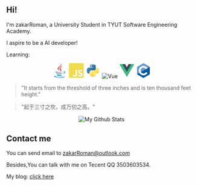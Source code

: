 ## Hi!

I'm zakarRoman, a University Student in TYUT Software Engineering Academy.

I aspire to be a AI developer!

Learning:

<p align="center">
    <img src="https://raw.githubusercontent.com/devicons/devicon/master/icons/java/java-original.svg" alt="Java" width="40" height="40"/>
    <img src="https://raw.githubusercontent.com/devicons/devicon/master/icons/javascript/javascript-plain.svg" alt="JavaScript" width="40" height="40"/>
    <img src="https://raw.githubusercontent.com/devicons/devicon/master/icons/python/python-original.svg" alt="python" width="40" height="40"/>
    <img src="https://raw.githubusercontent.com/devicons/devicon/master/icons/html/html5-original.svg" alt="Vue" width="40" height="40"/>
    <img src="https://raw.githubusercontent.com/devicons/devicon/master/icons/vuejs/vuejs-original.svg" alt="Vue" width="40" height="40"/>
    <img src="https://raw.githubusercontent.com/devicons/devicon/1119b9f84c0290e0f0b38982099a2bd027a48bf1/icons/c/c-original.svg" alt="C" width="40" height="40">
</p>

> "It starts from the threshold of three inches and is ten thousand feet height."

> "起于三寸之坎，成万仞之高。"

<p align="center">

<img align="center" alt="My Github Stats" src="https://github-readme-stats.vercel.app/api?username=zakarRoman&count_private=true&show_icons=true&include_all_commits=true&show_owner=true&theme=material-palenight"/>

</p>
    
## Contact me

You can send email to zakarRoman@outlook.com

Besides,You can talk with me on Tecent QQ 3503603534.

My blog: [click here](https://zakarRoman.github.io/)
